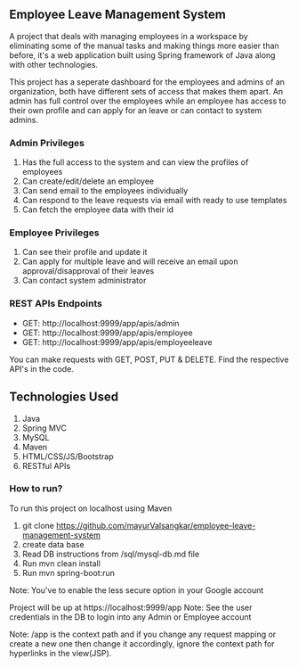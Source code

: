## Employee Leave Management System

A project that deals with managing employees in a workspace by eliminating some of the manual tasks and making things more easier than
before, it's a web application built using Spring framework of Java along with other technologies.

This project has a seperate dashboard for the employees and admins of an organization, both have different sets of access that makes them
apart. An admin has full control over the employees while an employee has access to their own profile and can apply for an leave or can
contact to system admins.

### Admin Privileges

1. Has the full access to the system and can view the profiles of employees
2. Can create/edit/delete an employee
3. Can send email to the employees individually
4. Can respond to the leave requests via email with ready to use templates
5. Can fetch the employee data with their id

### Employee Privileges

1. Can see their profile and update it
2. Can apply for multiple leave and will receive an email upon approval/disapproval of their leaves
3. Can contact system administrator

### REST APIs Endpoints

- GET: http://localhost:9999/app/apis/admin
- GET: http://localhost:9999/app/apis/employee
- GET: http://localhost:9999/app/apis/employeeleave

You can make requests with GET, POST, PUT & DELETE. Find the respective API's in the code.

## Technologies Used

1. Java
2. Spring MVC
3. MySQL
4. Maven
5. HTML/CSS/JS/Bootstrap
6. RESTful APIs

### How to run?

To run this project on localhost using Maven

1. git clone https://github.com/mayurValsangkar/employee-leave-management-system
2. create data base
3. Read DB instructions from /sql/mysql-db.md file
5. Run mvn clean install
6. Run mvn spring-boot:run

Note: You've to enable the less secure option in your Google account

Project will be up at https://localhost:9999/app
Note: See the user credentials in the DB to login into any Admin or Employee account

Note: /app is the context path and if you change any request mapping or create a new one then change it accordingly, ignore the context path for hyperlinks in the view(JSP).






